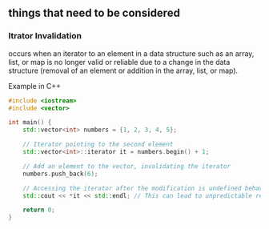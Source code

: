 ## things that need to be considered

### Itrator Invalidation
occurs when an iterator to an element in a data structure such as an array, list, or map is no longer valid or reliable due to a change in the data structure (removal of an element or addition in the array, list, or map).

Example in C++
```cpp
#include <iostream>
#include <vector>

int main() {
    std::vector<int> numbers = {1, 2, 3, 4, 5};

    // Iterator pointing to the second element
    std::vector<int>::iterator it = numbers.begin() + 1;

    // Add an element to the vector, invalidating the iterator
    numbers.push_back(6);

    // Accessing the iterator after the modification is undefined behavior
    std::cout << *it << std::endl; // This can lead to unpredictable results

    return 0;
}
```
